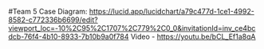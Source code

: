 #Team 5
Case Diagram: https://lucid.app/lucidchart/a79c477d-1ce1-4992-8582-c772336b6699/edit?viewport_loc=-10%2C95%2C1707%2C779%2C0_0&invitationId=inv_ce4bcdcb-76f4-4b10-8933-7b10b9a0f784
Video - https://youtu.be/bCL_Ef1a8qA
